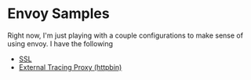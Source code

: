 # Envoy Samples

Right now, I'm just playing with a couple configurations to make sense of using envoy. I have the following

-   [SSL](./ssl)
-   [External Tracing Proxy (httpbin)](./external-proxy-tracing)
